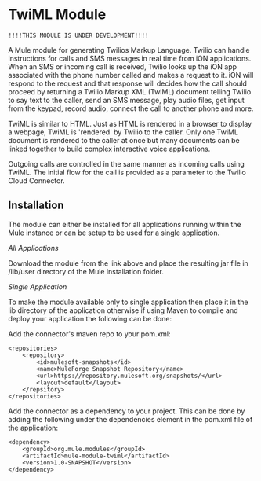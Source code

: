 TwiML Module
===========

    !!!!THIS MODULE IS UNDER DEVELOPMENT!!!!

A Mule module for generating Twilios Markup Language. Twilio can handle instructions for calls and SMS messages in real
time from iON applications. When an SMS or incoming call is received, Twilio looks up the iON app associated with the
phone number called and makes a request to it. iON will respond to the request and that response will decides how the
call should proceed by returning a Twilio Markup XML (TwiML) document telling Twilio to say text to the caller, send
an SMS message, play audio files, get input from the keypad, record audio, connect the call to another phone and more.

TwiML is similar to HTML. Just as HTML is rendered in a browser to display a webpage, TwiML is 'rendered' by Twilio
to the caller. Only one TwiML document is rendered to the caller at once but many documents can be linked together
to build complex interactive voice applications.

Outgoing calls are controlled in the same manner as incoming calls using TwiML. The initial flow for the call is
provided as a parameter to the Twilio Cloud Connector.

Installation
------------

The module can either be installed for all applications running within the Mule instance or can be setup to be used
for a single application.

*All Applications*

Download the module from the link above and place the resulting jar file in
/lib/user directory of the Mule installation folder.

*Single Application*

To make the module available only to single application then place it in the
lib directory of the application otherwise if using Maven to compile and deploy
your application the following can be done:

Add the connector's maven repo to your pom.xml:

    <repositories>
        <repository>
            <id>mulesoft-snapshots</id>
            <name>MuleForge Snapshot Repository</name>
            <url>https://repository.mulesoft.org/snapshots/</url>
            <layout>default</layout>
        </repsitory>
    </repositories>

Add the connector as a dependency to your project. This can be done by adding
the following under the dependencies element in the pom.xml file of the
application:

    <dependency>
        <groupId>org.mule.modules</groupId>
        <artifactId>mule-module-twiml</artifactId>
        <version>1.0-SNAPSHOT</version>
    </dependency>